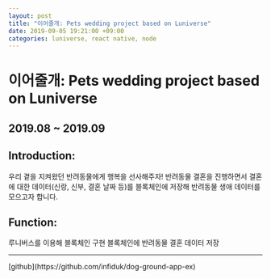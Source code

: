 ```yaml
---
layout: post
title: "이어줄개: Pets wedding project based on Luniverse"
date: 2019-09-05 19:21:00 +09:00
categories: luniverse, react native, node
---
```


# 이어줄개: Pets wedding project based on Luniverse

## 2019.08 ~ 2019.09

## Introduction:
우리 곁을 지켜왔던 반려동물에게 행복을 선사해주자!
반려동물 결혼을 진행하면서 결혼에 대한 데이터(신랑, 신부, 결혼 날짜 등)를 블록체인에 저장해 반려동물 생애 데이터를 모으고자 합니다.

## Function:
루니버스를 이용해 블록체인 구현
블록체인에 반려동물 결혼 데이터 저장
<br />
<hr />[github](https://github.com/infiduk/dog-ground-app-ex)